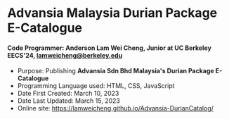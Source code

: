 # Advansia Malaysia Durian Package E-Catalogue

#### Code Programmer: Anderson Lam Wei Cheng, Junior at UC Berkeley EECS'24, lamweicheng@berkeley.edu

- Purpose: Publishing **Advansia Sdn Bhd Malaysia's Durian Package E-Catalogue**
- Programming Language used: HTML, CSS, JavaScript
- Date First Created: March 10, 2023 
- Date Last Updated: March 15, 2023
- Online site: https://lamweicheng.github.io/Advansia-DurianCatalog/
